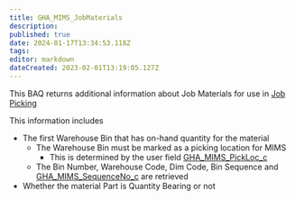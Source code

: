 ```yaml
---
title: GHA_MIMS_JobMaterials
description: 
published: true
date: 2024-01-17T13:34:53.118Z
tags: 
editor: markdown
dateCreated: 2023-02-01T13:19:05.127Z
---
```


This BAQ returns additional information about Job Materials for use in [Job Picking](../../Applets/Job_Picking/Job_Picking.md)

This information includes
- The first Warehouse Bin that has on-hand quantity for the material
	- The Warehouse Bin must be marked as a picking location for MIMS
		- This is determined by the user field [GHA_MIMS_PickLoc_c](../../Epicor/User_Fields/Warehse/GHA_MIMS_PickLoc_c.md)
	- The Bin Number, Warehouse Code, Dim Code, Bin Sequence and [GHA_MIMS_SequenceNo_c](../../Epicor/User_Fields/Warehse/GHA_MIMS_SequenceNo_c.md) are retrieved
- Whether the material Part is Quantity Bearing or not